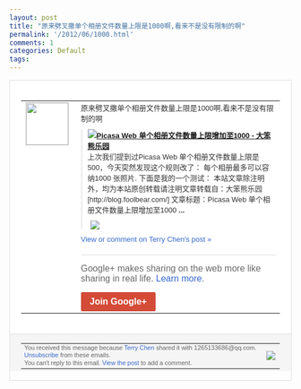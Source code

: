 ```yaml
---
layout: post
title: "原来劈叉撒单个相册文件数量上限是1000啊,看来不是没有限制的啊"
permalink: '/2012/06/1000.html'
comments: 1
categories: Default
tags: 
---
```

<div style="border:solid 1px #dfdfdf;color:#686868;font:13px Arial"><div style="background-color:#fff;padding:20px;"><table cellpadding="0" cellspacing="0"><tr><td style="padding-right:15px;vertical-align:top"><a href="https://plus.google.com/_/notifications/ngemlink?&amp;emid=CLDoj9C0xbACFYEx3AodWUgAAA&amp;path=%2F108643996575278738906&amp;dt=1339391088001"><img height="75" src="https://lh3.googleusercontent.com/-KKRGTyJ5Bl0/AAAAAAAAAAI/AAAAAAAAEEY/jllxqER5dCk/s75-c-k-a/photo.jpg" style="border:solid 1px #cccccc;" width="75"/></a></td><td style="width:578px;color:#333;font:13px Arial;vertical-align:top;"><div style="padding-bottom:10px">原来劈叉撒单个相册文件数量上限是1000<wbr/>啊,看来不是没有限制的啊</div><div style="margin-bottom:10px;padding-left:10px; border-left:2px solid #EAEAEA"><span style="margin-right:5px"><a href="http://blog.foolbear.com/2009/12/picasa-web-1000.html" style="zSoyz"><img border="0" src="https://images1-focus-opensocial.googleusercontent.com/gadgets/proxy?url=https://s2.googleusercontent.com/s2/favicons?domain%3Dblog.foolbear.com&amp;container=focus&amp;gadget=a&amp;rewriteMime=image/*&amp;refresh=31536000&amp;resize_h=16"/><span style="font-weight:bold">Picasa Web 单个相册文件数量上限增加至1000 - 大笨熊乐园</span></a><div style="padding-bottom:10px">上次我们提到过Picasa Web 单个相册文件数量上限是500，今天突然发<wbr/>现这个规则改了： 每个相册最多可以容纳1000 张照片. 下面是我的一个测试： 本站文章除注明外，均为本站原创转载请注明<wbr/>文章转载自：大笨熊乐园[http://b<wbr/>log.foolbear.com/] 文章标题：Picasa Web 单个相册文件数量上限增加至1000 <b>...</b></div></span><span style="margin-right:5px"><a href="https://plus.google.com/_/notifications/ngemlink?&amp;emid=CLDoj9C0xbACFYEx3AodWUgAAA&amp;path=%2F108643996575278738906%2Fposts%2FMhYquZvuYir%3Fgpinv%3DAMIXal-eCEEdBR64gt1iAMOXoA2UImluu_qiRtrmyRyVJv6SClinhxG6Uu52wYXNHFAEDV81Qjj-zvcpLfRARlMBpql1r6zJckfK4Tjy9BE8q-KyrIRDAas&amp;dt=1339391088001" style="zSoyz;"><img border="0" src="https://lh4.googleusercontent.com/_Eyd_-h7bEhI/SzTWAG-r9VI/AAAAAAAASnA/8TzEBm0HdLA/h120/Picasa-Web-Albums-Capacity.JPG" style="max-height:200px;max-width:275px"/></a></span></div><a href="https://plus.google.com/_/notifications/ngemlink?&amp;emid=CLDoj9C0xbACFYEx3AodWUgAAA&amp;path=%2F108643996575278738906%2Fposts%2FMhYquZvuYir%3Fgpinv%3DAMIXal-eCEEdBR64gt1iAMOXoA2UImluu_qiRtrmyRyVJv6SClinhxG6Uu52wYXNHFAEDV81Qjj-zvcpLfRARlMBpql1r6zJckfK4Tjy9BE8q-KyrIRDAas&amp;dt=1339391088001" style="color:#3366CC;text-decoration:none;">View or comment on Terry Chen's post »</a><div style="margin-top:20px;border-top:solid 1px #dfdfdf"><div style="padding:15px 0;color:#686868;font:16px Arial;">Google+ makes sharing on the web more like sharing in real life. <a href="http://www.google.com/+/learnmore/" style="color:#3366CC;text-decoration:none;">Learn more</a>.</div><a href="https://plus.google.com/_/notifications/ngemlink?&amp;emid=CLDoj9C0xbACFYEx3AodWUgAAA&amp;path=%2F%3Fgpinv%3DAMIXal-eCEEdBR64gt1iAMOXoA2UImluu_qiRtrmyRyVJv6SClinhxG6Uu52wYXNHFAEDV81Qjj-zvcpLfRARlMBpql1r6zJckfK4Tjy9BE8q-KyrIRDAas&amp;dt=1339391088001" style="display:inline-block;padding:7px 15px;background-color:#d44b38; color:#fff;font-size:16px; font-weight:bold;border-radius:2px;border:solid 1px #c43b28; white-space:nowrap;text-decoration:none">Join Google+</a></div></td></tr></table></div><div style="border-top:solid 1px #dfdfdf;padding:0 20px; background-color:#f5f5f5"><table cellpadding="0" cellspacing="0" style="height:50px"><tbody><tr><td style="vertical-align:middle;width:100%; color:#636363;font:11px Arial; line-height:120%">You received this message because <a href="https://plus.google.com/_/notifications/ngemlink?&amp;emid=CLDoj9C0xbACFYEx3AodWUgAAA&amp;path=%2F108643996575278738906%3Fgpinv%3DAMIXal-eCEEdBR64gt1iAMOXoA2UImluu_qiRtrmyRyVJv6SClinhxG6Uu52wYXNHFAEDV81Qjj-zvcpLfRARlMBpql1r6zJckfK4Tjy9BE8q-KyrIRDAas&amp;dt=1339391088001" style="color:#3366CC;text-decoration:none;">Terry Chen</a> shared it with 1265133686@qq.com. <a href="https://plus.google.com/_/notifications/ngemlink?&amp;emid=CLDoj9C0xbACFYEx3AodWUgAAA&amp;path=%2F_%2Fnonplus%2Femailsettings%3Fgpinv%3DAMIXal-eCEEdBR64gt1iAMOXoA2UImluu_qiRtrmyRyVJv6SClinhxG6Uu52wYXNHFAEDV81Qjj-zvcpLfRARlMBpql1r6zJckfK4Tjy9BE8q-KyrIRDAas%26est%3DADH5u8VVmIAF3-E48L_wMsJSWEr-2dymQaynwv2romhSC7rM889X-UHf2rcw2E8WGnOxyKY3edAnpzRXIsoZ3DSUYh9E0kD26AaBOyKrj9osnMpOc6HOn2XxvB-1lfIQc0kLEqDuZ-1r&amp;dt=1339391088001" style="color:#3366CC;text-decoration:none;">Unsubscribe</a> from these emails.<br/>You can't reply to this email. <a href="https://plus.google.com/_/notifications/ngemlink?&amp;emid=CLDoj9C0xbACFYEx3AodWUgAAA&amp;path=%2F108643996575278738906%2Fposts%2FMhYquZvuYir%3Fgpinv%3DAMIXal-eCEEdBR64gt1iAMOXoA2UImluu_qiRtrmyRyVJv6SClinhxG6Uu52wYXNHFAEDV81Qjj-zvcpLfRARlMBpql1r6zJckfK4Tjy9BE8q-KyrIRDAas&amp;dt=1339391088001" style="color:#3366CC;text-decoration:none;">View the post</a> to add a comment.<br/></td><td><img src="https://ssl.gstatic.com/s2/oz/images/notifications/logo/google-plus-6617a72bb36cc548861652780c9e6ff1.png"/></td></tr></tbody></table></div></div>